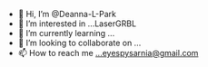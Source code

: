 - 👋 Hi, I’m @Deanna-L-Park
- 👀 I’m interested in ...LaserGRBL
- 🌱 I’m currently learning ...
- 💞️ I’m looking to collaborate on ...
- 📫 How to reach me ...eyespysarnia@gmail.com

<!---
Deanna-L-Park/Deanna-L-Park is a ✨ special ✨ repository because its `README.md` (this file) appears on your GitHub profile.
You can click the Preview link to take a look at your changes.
--->
